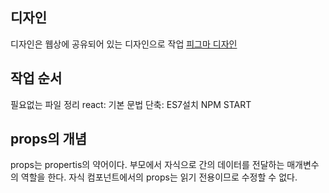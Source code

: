 ## 디자인
디자인은 웹상에 공유되어 있는 디자인으로 작업 
[피그마 디자인](https://www.figma.com/file/xMx3qdx8oW83R9xVVyU8jb/Figma-basics?type=design&node-id=0%3A286&mode=design&t=sQs2QnH8irQ5VEfD-1)

## 작업 순서 
필요없는 파일 정리 
react: 기본 문법 단축: ES7설치
NPM START

## props의 개념
props는 propertis의 약어이다. 
부모에서 자식으로 간의 데이터를 전달하는 매개변수의 역할을 한다. 
자식 컴포넌트에서의 props는 읽기 전용이므로 수정할 수 없다. 